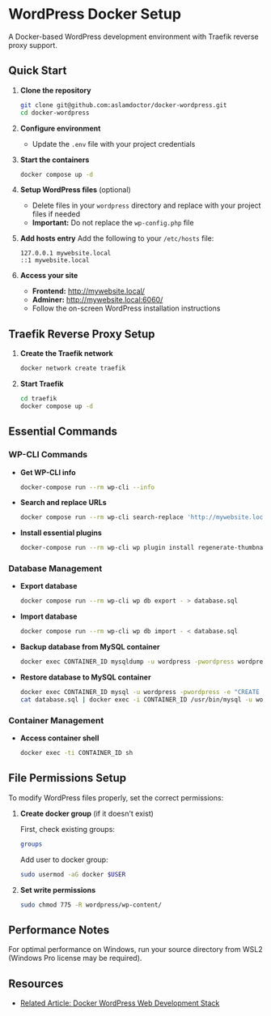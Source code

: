 # WordPress Docker Setup

A Docker-based WordPress development environment with Traefik reverse proxy support.

## Quick Start

1. **Clone the repository**
   ```bash
   git clone git@github.com:aslamdoctor/docker-wordpress.git
   cd docker-wordpress
   ```

2. **Configure environment**
   - Update the `.env` file with your project credentials

3. **Start the containers**
   ```bash
   docker compose up -d
   ```

4. **Setup WordPress files** (optional)
   - Delete files in your `wordpress` directory and replace with your project files if needed
   - **Important:** Do not replace the `wp-config.php` file

5. **Add hosts entry**
   Add the following to your `/etc/hosts` file:
   ```
   127.0.0.1 mywebsite.local
   ::1 mywebsite.local
   ```

6. **Access your site**
   - **Frontend:** http://mywebsite.local/
   - **Adminer:** http://mywebsite.local:6060/
   - Follow the on-screen WordPress installation instructions

## Traefik Reverse Proxy Setup

1. **Create the Traefik network**
   ```bash
   docker network create traefik
   ```

2. **Start Traefik**
   ```bash
   cd traefik
   docker compose up -d
   ```

## Essential Commands

### WP-CLI Commands

- **Get WP-CLI info**
  ```bash
  docker-compose run --rm wp-cli --info
  ```

- **Search and replace URLs**
  ```bash
  docker compose run --rm wp-cli search-replace 'http://mywebsite.local' 'http://mywebsite.local:8000'
  ```

- **Install essential plugins**
  ```bash
  docker-compose run --rm wp-cli wp plugin install regenerate-thumbnails --activate svg-support --activate duplicate-post --activate contact-form-7 --activate
  ```

### Database Management

- **Export database**
  ```bash
  docker compose run --rm wp-cli wp db export - > database.sql
  ```

- **Import database**
  ```bash
  docker compose run --rm wp-cli wp db import - < database.sql
  ```

- **Backup database from MySQL container**
  ```bash
  docker exec CONTAINER_ID mysqldump -u wordpress -pwordpress wordpress --no-tablespaces > ./database.sql
  ```

- **Restore database to MySQL container**
  ```bash
  docker exec CONTAINER_ID mysql -u wordpress -pwordpress -e "CREATE DATABASE IF NOT EXISTS wordpress"
  cat database.sql | docker exec -i CONTAINER_ID /usr/bin/mysql -u wordpress --password=wordpress wordpress
  ```

### Container Management

- **Access container shell**
  ```bash
  docker exec -ti CONTAINER_ID sh
  ```

## File Permissions Setup

To modify WordPress files properly, set the correct permissions:

1. **Create docker group** (if it doesn't exist)

   First, check existing groups:
   ```bash
   groups
   ```

   Add user to docker group:
   ```bash
   sudo usermod -aG docker $USER
   ```

2. **Set write permissions**
   ```bash
   sudo chmod 775 -R wordpress/wp-content/
   ```

## Performance Notes

For optimal performance on Windows, run your source directory from WSL2 (Windows Pro license may be required).

## Resources

- [Related Article: Docker WordPress Web Development Stack](https://www.aslamdoctor.com/docker-wordpress-web-development-stack/)
